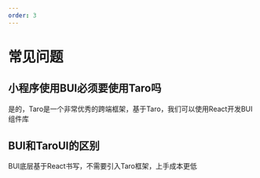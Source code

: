 ```yaml
---
order: 3
---
```


# 常见问题

## 小程序使用BUI必须要使用Taro吗

是的，Taro是一个非常优秀的跨端框架，基于Taro，我们可以使用React开发BUI组件库

## BUI和TaroUI的区别

BUI底层基于React书写，不需要引入Taro框架，上手成本更低
